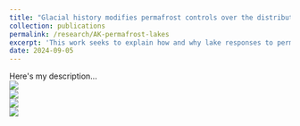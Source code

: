 ```yaml
---
title: "Glacial history modifies permafrost controls over the distribution of lakes and ponds"
collection: publications
permalink: /research/AK-permafrost-lakes
excerpt: 'This work seeks to explain how and why lake responses to permafrost thaw seem to differ between locations'
date: 2024-09-05
---
```


Here's my description...
<br/><img src='/images/Figure1.jpg'>
<br/><img src='/images/Figure2.jpg'>
<br/><img src='/images/Figure3.jpg'>
<br/><img src='/images/Figure4.jpg'>
